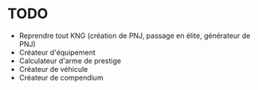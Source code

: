 # TODO

- Reprendre tout KNG (création de PNJ, passage en élite, générateur de PNJ)
- Créateur d'équipement
- Calculateur d'arme de prestige
- Créateur de véhicule
- Créateur de compendium
